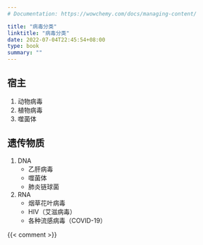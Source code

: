 ```yaml
---
# Documentation: https://wowchemy.com/docs/managing-content/

title: "病毒分类"
linktitle: "病毒分类"
date: 2022-07-04T22:45:54+08:00
type: book
summary: ""
---
```


## 宿主

1. 动物病毒
2. 植物病毒
3. 噬菌体

## 遗传物质

1. DNA
	- 乙肝病毒
	- 噬菌体
	- 肺炎链球菌
2. RNA
	- 烟草花叶病毒
	- HIV（艾滋病毒）
	- 各种流感病毒（COVID-19）



{{< comment >}}
